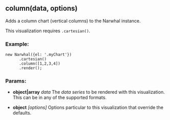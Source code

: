 

## column(data, options)

Adds a column chart (vertical columns) to the Narwhal instance.

This visualization requires `.cartesian()`.

### Example:

    new Narwhal({el: '.myChart'})
          .cartesian()
          .column([1,2,3,4])
          .render();

### Params:

* **object|array** *data* The _data series_ to be rendered with this visualization. This can be in any of the supported formats.

* **object** *[options]* Options particular to this visualization that override the defaults.

